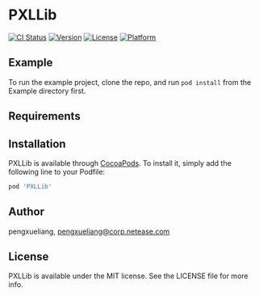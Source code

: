 # PXLLib

[![CI Status](https://img.shields.io/travis/pengxueliang/PXLLib.svg?style=flat)](https://travis-ci.org/pengxueliang/PXLLib)
[![Version](https://img.shields.io/cocoapods/v/PXLLib.svg?style=flat)](https://cocoapods.org/pods/PXLLib)
[![License](https://img.shields.io/cocoapods/l/PXLLib.svg?style=flat)](https://cocoapods.org/pods/PXLLib)
[![Platform](https://img.shields.io/cocoapods/p/PXLLib.svg?style=flat)](https://cocoapods.org/pods/PXLLib)

## Example

To run the example project, clone the repo, and run `pod install` from the Example directory first.

## Requirements

## Installation

PXLLib is available through [CocoaPods](https://cocoapods.org). To install
it, simply add the following line to your Podfile:

```ruby
pod 'PXLLib'
```

## Author

pengxueliang, pengxueliang@corp.netease.com

## License

PXLLib is available under the MIT license. See the LICENSE file for more info.
